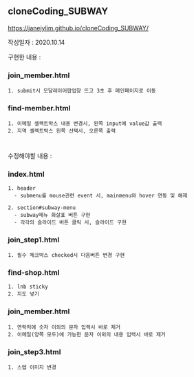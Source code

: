 ## cloneCoding_SUBWAY

https://janejylim.github.io/cloneCoding_SUBWAY/

작성일자 : 2020.10.14

구현한 내용 :

### join_member.html
    1. submit시 모달레이어팝업창 뜨고 3초 후 메인페이지로 이동

### find-member.html
    1. 이메일 셀렉트박스 내용 변경시, 왼쪽 input에 value값 출력
    2. 지역 셀렉트박스 왼쪽 선택시, 오른쪽 출력


# 

수정해야할 내용 :

  ### index.html
    1. header
      - submenu를 mouse관련 event 시, mainmenu와 hover 연동 및 해제
      
    2. section#subway-menu
      - subway메뉴 화살표 버튼 구현
      - 각각의 슬라이드 버튼 클릭 시, 슬라이드 구현

### join_step1.html
    1. 필수 체크박스 checked시 다음버튼 변경 구현

### find-shop.html
    1. lnb sticky
    2. 지도 넣기

### join_member.html
    1. 연락처에 숫자 이외의 문자 입력시 바로 제거
    2. 이메일(양쪽 모두)에 가능한 문자 이외의 내용 입력시 바로 제거

### join_step3.html
    1. 스텝 이미지 변경
